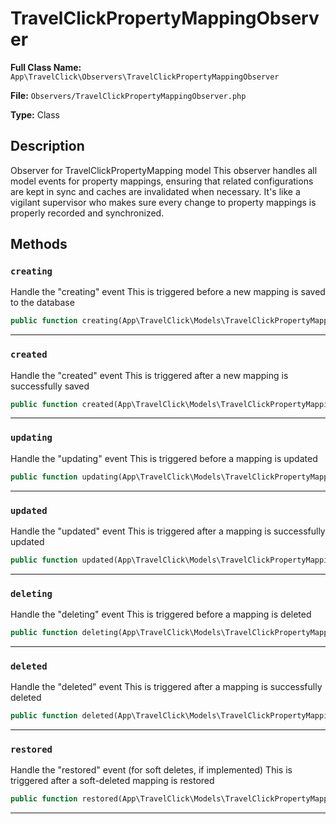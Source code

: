 # TravelClickPropertyMappingObserver

**Full Class Name:** `App\TravelClick\Observers\TravelClickPropertyMappingObserver`

**File:** `Observers/TravelClickPropertyMappingObserver.php`

**Type:** Class

## Description

Observer for TravelClickPropertyMapping model
This observer handles all model events for property mappings, ensuring
that related configurations are kept in sync and caches are invalidated
when necessary. It's like a vigilant supervisor who makes sure every
change to property mappings is properly recorded and synchronized.

## Methods

### `creating`

Handle the "creating" event
This is triggered before a new mapping is saved to the database

```php
public function creating(App\TravelClick\Models\TravelClickPropertyMapping $mapping): void
```

---

### `created`

Handle the "created" event
This is triggered after a new mapping is successfully saved

```php
public function created(App\TravelClick\Models\TravelClickPropertyMapping $mapping): void
```

---

### `updating`

Handle the "updating" event
This is triggered before a mapping is updated

```php
public function updating(App\TravelClick\Models\TravelClickPropertyMapping $mapping): void
```

---

### `updated`

Handle the "updated" event
This is triggered after a mapping is successfully updated

```php
public function updated(App\TravelClick\Models\TravelClickPropertyMapping $mapping): void
```

---

### `deleting`

Handle the "deleting" event
This is triggered before a mapping is deleted

```php
public function deleting(App\TravelClick\Models\TravelClickPropertyMapping $mapping): void
```

---

### `deleted`

Handle the "deleted" event
This is triggered after a mapping is successfully deleted

```php
public function deleted(App\TravelClick\Models\TravelClickPropertyMapping $mapping): void
```

---

### `restored`

Handle the "restored" event (for soft deletes, if implemented)
This is triggered after a soft-deleted mapping is restored

```php
public function restored(App\TravelClick\Models\TravelClickPropertyMapping $mapping): void
```

---

